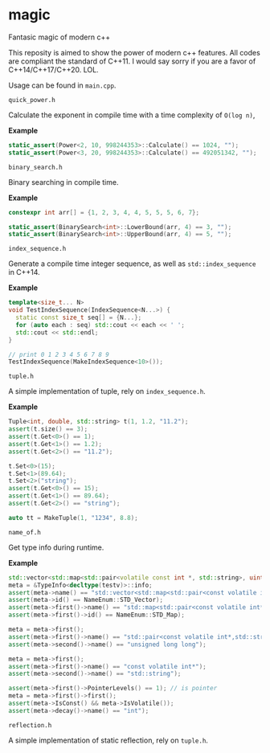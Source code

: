 # magic
Fantasic magic of modern c++

This reposity is aimed to show the power of modern c++ features. All codes are compliant the standard of C++11. I would say sorry if you are a favor of C++14/C++17/C++20. LOL.

Usage can be found in `main.cpp`.

`quick_power.h`

Calculate the exponent in compile time with a time complexity of `O(log n)`,

**Example**
```C++
static_assert(Power<2, 10, 998244353>::Calculate() == 1024, "");
static_assert(Power<3, 20, 998244353>::Calculate() == 492051342, "");
```

`binary_search.h`

Binary searching in compile time.

**Example**
```C++
constexpr int arr[] = {1, 2, 3, 4, 4, 5, 5, 5, 6, 7};

static_assert(BinarySearch<int>::LowerBound(arr, 4) == 3, "");
static_assert(BinarySearch<int>::UpperBound(arr, 4) == 5, "");
```

`index_sequence.h`

Generate a compile time integer sequence, as well as `std::index_sequence` in C++14.

**Example**
```C++
template<size_t... N>
void TestIndexSequence(IndexSequence<N...>) {
  static const size_t seq[] = {N...};
  for (auto each : seq) std::cout << each << ' ';
  std::cout << std::endl;
}

// print 0 1 2 3 4 5 6 7 8 9 
TestIndexSequence(MakeIndexSequence<10>());
```

`tuple.h`

A simple implementation of tuple, rely on `index_sequence.h`.

**Example**
```C++
Tuple<int, double, std::string> t(1, 1.2, "11.2");
assert(t.size() == 3);
assert(t.Get<0>() == 1);
assert(t.Get<1>() == 1.2);
assert(t.Get<2>() == "11.2");

t.Set<0>(15);
t.Set<1>(89.64);
t.Set<2>("string");
assert(t.Get<0>() == 15);
assert(t.Get<1>() == 89.64);
assert(t.Get<2>() == "string");

auto tt = MakeTuple(1, "1234", 8.8);
```

`name_of.h`

Get type info during runtime.

**Example**
```C++
std::vector<std::map<std::pair<volatile const int *, std::string>, uint64_t>> testv;
meta = &TypeInfo<decltype(testv)>::info;
assert(meta->name() == "std::vector<std::map<std::pair<const volatile int*,std::string>,unsigned long long>>");
assert(meta->id() == NameEnum::STD_Vector);
assert(meta->first()->name() == "std::map<std::pair<const volatile int*,std::string>,unsigned long long>");
assert(meta->first()->id() == NameEnum::STD_Map);

meta = meta->first();
assert(meta->first()->name() == "std::pair<const volatile int*,std::string>");
assert(meta->second()->name() == "unsigned long long");

meta = meta->first();
assert(meta->first()->name() == "const volatile int*");
assert(meta->second()->name() == "std::string");

assert(meta->first()->PointerLevels() == 1); // is pointer
meta = meta->first()->first();
assert(meta->IsConst() && meta->IsVolatile());
assert(meta->decay()->name() == "int");
```

`reflection.h`

A simple implementation of static reflection, rely on `tuple.h`.
